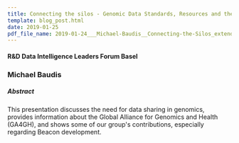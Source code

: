 ```yaml
---
title: Connecting the silos - Genomic Data Standards, Resources and the Global Alliance for Genomics and Health
template: blog_post.html 
date: 2019-01-25
pdf_file_name: 2019-01-24___Michael-Baudis__Connecting-the-Silos_extended__Nextlevel-LifeSciences-Basel.pdf
---
```


#### R&D Data Intelligence Leaders Forum Basel
### Michael Baudis

##### Abstract

This presentation discusses the need for data sharing in genomics, provides information about the Global Alliance for Genomics and Health (GA4GH), and shows some of our group's contributions, especially regarding Beacon development.